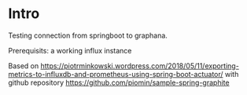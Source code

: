 # Intro
Testing connection from springboot to graphana.

Prerequisits:
a working influx instance

Based on https://piotrminkowski.wordpress.com/2018/05/11/exporting-metrics-to-influxdb-and-prometheus-using-spring-boot-actuator/
with github repository https://github.com/piomin/sample-spring-graphite